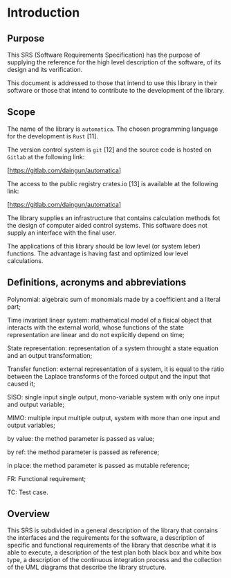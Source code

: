# Introduction

## Purpose

This SRS (Software Requirements Specification) has the purpose of supplying the reference for the high level description of the software, of its design and its verification.

This document is addressed to those that intend to use this library in their software or those that intend to contribute to the development of the library.

## Scope

The name of the library is `automatica`. The chosen programming language for the development is `Rust` [11].

The version control system is `git` [12] and the source code is hosted on `Gitlab` at the following link:

[https://gitlab.com/daingun/automatica]

The access to the public registry crates.io [13] is available at the following link:

[https://gitlab.com/daingun/automatica]

The library supplies an infrastructure that contains calculation methods fot the design of computer aided control systems. This software does not supply an interface with the final user.

The applications of this library should be low level (or system leber) functions. The advantage is having fast and optimized low level calculations.

## Definitions, acronyms and abbreviations

Polynomial: algebraic sum of monomials made by a coefficient and a literal part;

Time invariant linear system: mathematical model of a fisical object that interacts with the external world, whose functions of the state representation are linear and do not explicitly depend on time;

State representation: representation of a system throught a state equation and an output transformation;

Transfer function: external representation of a system, it is equal to the ratio between the Laplace transforms of the forced output and the input that caused it;

SISO: single input single output, mono-variable system with only one input and output variable;

MIMO: multiple input multiple output, system with more than one input and output variables;

by value: the method parameter is passed as value;

by ref: the method parameter is passed as reference;

in place: the method parameter is passed as mutable reference;

FR: Functional requirement;

TC: Test case.

## Overview

This SRS is subdivided in a general description of the library that contains the interfaces and the requirements for the software, a description of specific and functional requirements of the library that describe what it is able to execute, a description of the test plan both black box and white box type, a description of the continuous integration process and the collection of the UML diagrams that describe the library structure.
